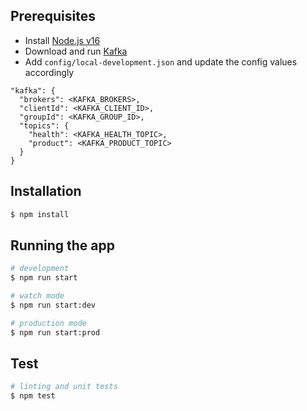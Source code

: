 ## Prerequisites

- Install [Node.js v16](https://nodejs.org/en/)
- Download and run [Kafka](https://kafka.apache.org/downloads)
- Add `config/local-development.json` and update the config values accordingly
```
"kafka": {
  "brokers": <KAFKA_BROKERS>,
  "clientId": <KAFKA_CLIENT_ID>,
  "groupId": <KAFKA_GROUP_ID>,
  "topics": {
    "health": <KAFKA_HEALTH_TOPIC>,
    "product": <KAFKA_PRODUCT_TOPIC>
  }
}
```

## Installation

```bash
$ npm install
```

## Running the app

```bash
# development
$ npm run start

# watch mode
$ npm run start:dev

# production mode
$ npm run start:prod
```

## Test

```bash
# linting and unit tests
$ npm test
```

